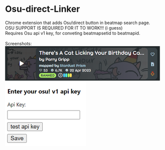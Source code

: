 # Osu-direct-Linker
Chrome extension that adds Osu!direct button in beatmap search page. OSU SUPPORT IS REQUIRED FOR IT TO WORK!!! (i guess)  
Requires Osu api v1 key, for conveting beatmapsetid to beatmapid.  
<br>
Screenshots:  
![alt text](https://raw.githubusercontent.com/ZyMa-1/Osu-direct-Linker/main/readme_screenshots/screenshot1.png)  
![alt text](https://raw.githubusercontent.com/ZyMa-1/Osu-direct-Linker/main/readme_screenshots/screenshot2.png)  

